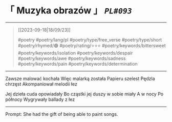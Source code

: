 # &#12300; Muzyka obrazów &#12301; *`PL#093`*

---

> [[2023-09-18|18/09/23]]
> 
> #poetry 
> #poetry/lang/pl 
> #poetry/type/free_verse #poetry/type/short 
> #poetry/rhymed/🟢 
> #poetry/rating/⭐⭐⭐ 
> #poetry/keywords/bittersweet #poetry/keywords/isolation #poetry/keywords/despair #poetry/keywords/awe #poetry/keywords/sadness #poetry/keywords/pain #poetry/keywords/determination 

---

Zawsze malować kochała
Więc malarką została
Papieru szelest
Pędzla chrzęst
Akompaniował melodii łez

Jej dzieła cuda opowiadały
Bo cząstki jej duszy w sobie miały
A w nocy
Po północy
Wygrywały ballady z łez

---

Prompt: She had the gift of being able to paint songs.